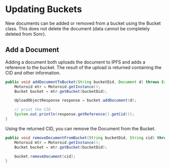 # Updating Buckets

New documents can be added or removed from a bucket using the Bucket class. This does not delete the document (data cannot be completely deleted from Sonr).

## Add a Document

Adding a document both uploads the document to IPFS and adds a reference to the bucket. The result of the upload is returned containing the CID and other information.

```java
public void addDocumentToBucket(String bucketDid, Document d) throws Exception {
    Motoroid mtr = Motoroid.getInstance();
    Bucket bucket = mtr.getBucket(bucketDid);

    UploadObjectResponse response = bucket.addDocument(d);

    // print the CID
    System.out.println(response.getReference().getCid());
}
```

Using the returned CID, you can remove the Document from the Bucket.

```java
public void removeDocumentFromBucket(String bucketDid, String cid) throws Exception {
    Motoroid mtr = Motoroid.getInstance();
    Bucket bucket = mtr.getBucket(bucketDid);

    bucket.removeDocument(cid);
}
```

